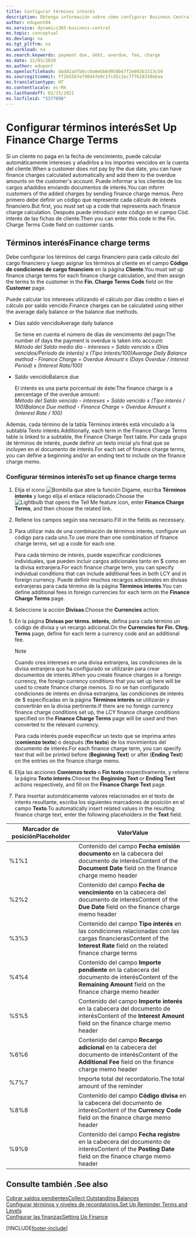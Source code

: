 ```yaml
---
title: Configurar términos interés
description: Obtenga información sobre cómo configurar Business Central para poder informar a los clientes de los cargos adicionales mediante el envío de notas de cargos financieros.
author: edupont04
ms.service: dynamics365-business-central
ms.topic: conceptual
ms.devlang: na
ms.tgt_pltfrm: na
ms.workload: na
ms.search.keywords: payment due, debt, overdue, fee, charge
ms.date: 12/03/2020
ms.author: edupont
ms.openlocfilehash: dad02adfb6cc0a0ebb6d950b67f2e092b3313c59
ms.sourcegitcommit: ff2b55b7e790447e0c1fcd5c2ec7f7610338ebaa
ms.translationtype: HT
ms.contentlocale: es-MX
ms.lasthandoff: 02/15/2021
ms.locfileid: "5377098"
---
```

# <a name="set-up-finance-charge-terms"></a><span data-ttu-id="26f5f-103">Configurar términos interés</span><span class="sxs-lookup"><span data-stu-id="26f5f-103">Set Up Finance Charge Terms</span></span>

<span data-ttu-id="26f5f-104">Si un cliente no paga en la fecha de vencimiento, puede calcular automáticamente intereses y añadirlos a los importes vencidos en la cuenta del cliente.</span><span class="sxs-lookup"><span data-stu-id="26f5f-104">When a customer does not pay by the due date, you can have finance charges calculated automatically and add them to the overdue amounts on the customer's account.</span></span> <span data-ttu-id="26f5f-105">Puede informar a los clientes de los cargos añadidos enviando documentos de interés.</span><span class="sxs-lookup"><span data-stu-id="26f5f-105">You can inform customers of the added charges by sending finance charge memos.</span></span> <span data-ttu-id="26f5f-106">Pero primero debe definir un código que represente cada cálculo de interés financiero.</span><span class="sxs-lookup"><span data-stu-id="26f5f-106">But first, you must set up a code that represents each finance charge calculation.</span></span> <span data-ttu-id="26f5f-107">Después puede introducir este código en el campo Cód. interés de las fichas de cliente.</span><span class="sxs-lookup"><span data-stu-id="26f5f-107">Then you can enter this code in the Fin. Charge Terms Code field on customer cards.</span></span>  

## <a name="finance-charge-terms"></a><span data-ttu-id="26f5f-108">Términos interés</span><span class="sxs-lookup"><span data-stu-id="26f5f-108">Finance charge terms</span></span>

<span data-ttu-id="26f5f-109">Debe configurar los términos del cargo financiero para cada cálculo del cargo financiero y luego asignar los términos al cliente en el campo **Código de condiciones de cargo financiero** en la página **Cliente**.</span><span class="sxs-lookup"><span data-stu-id="26f5f-109">You must set up finance charge terms for each finance charge calculation, and then assign the terms to the customer in the **Fin. Charge Terms Code** field on the **Customer** page.</span></span>

<span data-ttu-id="26f5f-110">Puede calcular los intereses utilizando el cálculo por días crédito o bien el cálculo por saldo vencido.</span><span class="sxs-lookup"><span data-stu-id="26f5f-110">Finance charges can be calculated using either the average daily balance or the balance due methods.</span></span>

* <span data-ttu-id="26f5f-111">Días saldo vencido</span><span class="sxs-lookup"><span data-stu-id="26f5f-111">Average daily balance</span></span>  
  
  <span data-ttu-id="26f5f-112">Se tiene en cuenta el número de días de vencimiento del pago:</span><span class="sxs-lookup"><span data-stu-id="26f5f-112">The number of days the payment is overdue is taken into account:</span></span>  
  <span data-ttu-id="26f5f-113">*Método del Saldo medio día* - *intereses* = *Saldo vencido* x *(Días vencidos/Periodo de interés)* x *(Tipo interés/100)*</span><span class="sxs-lookup"><span data-stu-id="26f5f-113">*Average Daily Balance method* - *Finance Charge* = *Overdue Amount* x *(Days Overdue / Interest Period)* x *(Interest Rate/100)*</span></span>

* <span data-ttu-id="26f5f-114">Saldo vencido</span><span class="sxs-lookup"><span data-stu-id="26f5f-114">Balance due</span></span>  
  
  <span data-ttu-id="26f5f-115">El interés es una parte porcentual de éste:</span><span class="sxs-lookup"><span data-stu-id="26f5f-115">The finance charge is a percentage of the overdue amount:</span></span>  
  <span data-ttu-id="26f5f-116">*Método del Saldo vencido* - *intereses* = *Saldo vencido* x *(Tipo interés / 100)*</span><span class="sxs-lookup"><span data-stu-id="26f5f-116">*Balance Due method* - *Finance Charge* = *Overdue Amount* x *(Interest Rate / 100)*</span></span>

<span data-ttu-id="26f5f-117">Además, cada término de la tabla Términos interés está vinculado a la subtabla Texto interés.</span><span class="sxs-lookup"><span data-stu-id="26f5f-117">Additionally, each term in the Finance Charge Terms table is linked to a subtable, the Finance Charge Text table.</span></span> <span data-ttu-id="26f5f-118">Por cada grupo de términos de interés, puede definir un texto inicial y/o final que se incluyen en el documento de interés.</span><span class="sxs-lookup"><span data-stu-id="26f5f-118">For each set of finance charge terms, you can define a beginning and/or an ending text to include on the finance charge memo.</span></span>

### <a name="to-set-up-finance-charge-terms"></a><span data-ttu-id="26f5f-119">Configurar términos interés</span><span class="sxs-lookup"><span data-stu-id="26f5f-119">To set up finance charge terms</span></span>

1. <span data-ttu-id="26f5f-120">Elija el icono ![Bombilla que abre la función Dígame](media/ui-search/search_small.png "Dígame qué desea hacer"), escriba **Términos interés** y luego elija el enlace relacionado.</span><span class="sxs-lookup"><span data-stu-id="26f5f-120">Choose the ![Lightbulb that opens the Tell Me feature](media/ui-search/search_small.png "Tell me what you want to do") icon, enter **Finance Charge Terms**, and then choose the related link.</span></span>  
2. <span data-ttu-id="26f5f-121">Rellene los campos según sea necesario.</span><span class="sxs-lookup"><span data-stu-id="26f5f-121">Fill in the fields as necessary.</span></span>
3. <span data-ttu-id="26f5f-122">Para utilizar más de una combinación de términos interés, configure un código para cada uno.</span><span class="sxs-lookup"><span data-stu-id="26f5f-122">To use more than one combination of finance charge terms, set up a code for each one.</span></span>

    <span data-ttu-id="26f5f-123">Para cada término de interés, puede especificar condiciones individuales, que pueden incluir cargos adicionales tanto en $ como en la divisa extranjera.</span><span class="sxs-lookup"><span data-stu-id="26f5f-123">For each finance charge term, you can specify individual conditions that can include additional fees in both LCY and in foreign currency.</span></span> <span data-ttu-id="26f5f-124">Puede definir muchos recargos adicionales en divisas extranjeras para cada término de la página **Términos interés**.</span><span class="sxs-lookup"><span data-stu-id="26f5f-124">You can define additional fees in foreign currencies for each term on the **Finance Charge Terms** page.</span></span>
4. <span data-ttu-id="26f5f-125">Seleccione la acción **Divisas**.</span><span class="sxs-lookup"><span data-stu-id="26f5f-125">Choose the **Currencies** action.</span></span>
5. <span data-ttu-id="26f5f-126">En la página **Divisas por térms. interés**, defina para cada término un código de divisa y un recargo adicional.</span><span class="sxs-lookup"><span data-stu-id="26f5f-126">On the **Currencies for Fin. Chrg. Terms** page, define for each term a currency code and an additional fee.</span></span>

    > [!NOTE]  
    > <span data-ttu-id="26f5f-127">Cuando crea intereses en una divisa extranjera, las condiciones de la divisa extranjera que ha configurado se utilizarán para crear documentos de interés.</span><span class="sxs-lookup"><span data-stu-id="26f5f-127">When you create finance charges in a foreign currency, the foreign currency conditions that you set up here will be used to create finance charge memos.</span></span> <span data-ttu-id="26f5f-128">Si no se han configurado condiciones de interés en divisa extranjera, las condiciones de interés de $ especificadas en la página **Términos interés** se utilizarán y convertirán en la divisa pertinente.</span><span class="sxs-lookup"><span data-stu-id="26f5f-128">If there are no foreign currency finance charge conditions set up, the LCY finance charge conditions specified on the **Finance Charge Terms** page will be used and then converted to the relevant currency.</span></span>

    <span data-ttu-id="26f5f-129">Para cada interés puede especificar un texto que se imprima antes (**comienzo texto**) o después (**fin texto**) de los movimientos del documento de interés.</span><span class="sxs-lookup"><span data-stu-id="26f5f-129">For each finance charge term, you can specify text that will be printed before (**Beginning Text**) or after (**Ending Text**) on the entries on the finance charge memo.</span></span>  
6. <span data-ttu-id="26f5f-130">Elija las acciones **Comienzo texto** o **Fin texto** respectivamente, y rellene la página **Texto interés**.</span><span class="sxs-lookup"><span data-stu-id="26f5f-130">Choose the **Beginning Text** or **Ending Text** actions respectively, and fill on the **Finance Charge Text** page.</span></span>
7. <span data-ttu-id="26f5f-131">Para insertar automáticamente valores relacionados en el texto de interés resultante, escriba los siguientes marcadores de posición en el campo **Texto**.</span><span class="sxs-lookup"><span data-stu-id="26f5f-131">To automatically insert related values in the resulting finance charge text, enter the following placeholders in the **Text** field.</span></span>

|<span data-ttu-id="26f5f-132">Marcador de posición</span><span class="sxs-lookup"><span data-stu-id="26f5f-132">Placeholder</span></span>|<span data-ttu-id="26f5f-133">Valor</span><span class="sxs-lookup"><span data-stu-id="26f5f-133">Value</span></span>|  
|-----------------|-----------|  
|<span data-ttu-id="26f5f-134">%1</span><span class="sxs-lookup"><span data-stu-id="26f5f-134">%1</span></span>|<span data-ttu-id="26f5f-135">Contenido del campo **Fecha emisión documento** en la cabecera del documento de interés</span><span class="sxs-lookup"><span data-stu-id="26f5f-135">Content of the **Document Date** field on the finance charge memo header</span></span>|  
|<span data-ttu-id="26f5f-136">%2</span><span class="sxs-lookup"><span data-stu-id="26f5f-136">%2</span></span>|<span data-ttu-id="26f5f-137">Contenido del campo **Fecha de vencimiento** en la cabecera del documento de interés</span><span class="sxs-lookup"><span data-stu-id="26f5f-137">Content of the **Due Date** field on the finance charge memo header</span></span>|  
|<span data-ttu-id="26f5f-138">%3</span><span class="sxs-lookup"><span data-stu-id="26f5f-138">%3</span></span>|<span data-ttu-id="26f5f-139">Contenido del campo **Tipo interés** en las condiciones relacionadas con las cargas financieras</span><span class="sxs-lookup"><span data-stu-id="26f5f-139">Content of the **Interest Rate** field on the related finance charge terms</span></span>|  
|<span data-ttu-id="26f5f-140">%4</span><span class="sxs-lookup"><span data-stu-id="26f5f-140">%4</span></span>|<span data-ttu-id="26f5f-141">Contenido del campo **Importe pendiente** en la cabecera del documento de interés</span><span class="sxs-lookup"><span data-stu-id="26f5f-141">Content of the **Remaining Amount** field on the finance charge memo header</span></span>|  
|<span data-ttu-id="26f5f-142">%5</span><span class="sxs-lookup"><span data-stu-id="26f5f-142">%5</span></span>|<span data-ttu-id="26f5f-143">Contenido del campo **Importe interés** en la cabecera del documento de interés</span><span class="sxs-lookup"><span data-stu-id="26f5f-143">Content of the **Interest Amount** field on the finance charge memo header</span></span>|  
|<span data-ttu-id="26f5f-144">%6</span><span class="sxs-lookup"><span data-stu-id="26f5f-144">%6</span></span>|<span data-ttu-id="26f5f-145">Contenido del campo **Recargo adicional** en la cabecera del documento de interés</span><span class="sxs-lookup"><span data-stu-id="26f5f-145">Content of the **Additional Fee** field on the finance charge memo header</span></span>|  
|<span data-ttu-id="26f5f-146">%7</span><span class="sxs-lookup"><span data-stu-id="26f5f-146">%7</span></span>|<span data-ttu-id="26f5f-147">Importe total del recordatorio.</span><span class="sxs-lookup"><span data-stu-id="26f5f-147">The total amount of the reminder</span></span>|  
|<span data-ttu-id="26f5f-148">%8</span><span class="sxs-lookup"><span data-stu-id="26f5f-148">%8</span></span>|<span data-ttu-id="26f5f-149">Contenido del campo **Código divisa** en la cabecera del documento de interés</span><span class="sxs-lookup"><span data-stu-id="26f5f-149">Content of the **Currency Code** field on the finance charge memo header</span></span>|  
|<span data-ttu-id="26f5f-150">%9</span><span class="sxs-lookup"><span data-stu-id="26f5f-150">%9</span></span>|<span data-ttu-id="26f5f-151">Contenido del campo **Fecha registro** en la cabecera del documento de interés</span><span class="sxs-lookup"><span data-stu-id="26f5f-151">Content of the **Posting Date** field on the finance charge memo header</span></span>|  

## <a name="see-also"></a><span data-ttu-id="26f5f-152">Consulte también .</span><span class="sxs-lookup"><span data-stu-id="26f5f-152">See also</span></span>

[<span data-ttu-id="26f5f-153">Cobrar saldos pendientes</span><span class="sxs-lookup"><span data-stu-id="26f5f-153">Collect Outstanding Balances</span></span>](receivables-collect-outstanding-balances.md)  
[<span data-ttu-id="26f5f-154">Configurar términos y niveles de recordatorios.</span><span class="sxs-lookup"><span data-stu-id="26f5f-154">Set Up Reminder Terms and Levels</span></span>](finance-setup-reminders.md)  
[<span data-ttu-id="26f5f-155">Configurar las finanzas</span><span class="sxs-lookup"><span data-stu-id="26f5f-155">Setting Up Finance</span></span>](finance-setup-finance.md)  


[!INCLUDE[footer-include](includes/footer-banner.md)]